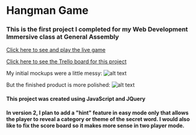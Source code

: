 # Hangman Game

### This is the first project I completed for my Web Development Immersive class at General Assembly

[Click here to see and play the live game](http://play-hangman.bitballoon.com/)

[Click here to see the Trello board for this project](https://trello.com/b/FaMcXkwt/wdi-project-1)

My initial mockups were a little messy:
![alt text](http://i.imgur.com/CJ8A5HX.jpg "Hangman Game Mockup")


But the finished product is more polished:
![alt text](http://i.imgur.com/KsegvSx.png "Hangman Game Screenshot")


#### This project was created using JavaScript and JQuery

#### In version 2, I plan to add a "hint" feature in easy mode only that allows the player to reveal a category or theme of the secret word. I would also like to fix the score board so it makes more sense in two player mode.
